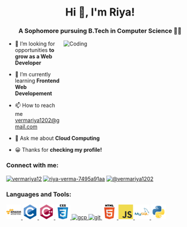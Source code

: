<h1 align="center">Hi 👋, I'm Riya!</h1>
<h3 align="center">A Sophomore pursuing B.Tech in Computer Science 👩‍💻</h3>
<!--dribbleimage-->
<img align="right" alt="Coding" height="250" width="350" src="https://cdn.dribbble.com/users/2343459/screenshots/14393709/media/1f76b38bfee6b1282cf8a1ec2b773f9c.gif">

- 🤝 I’m looking for opportunities **to grow as a Web Developer**

- 🌱 I’m currently learning **Frontend Web Developement**

- 📫 How to reach me [vermariya1202@gmail.com](vermariya1202@gmail.com)

- 💬 Ask me about **Cloud Computing**

- 😀 Thanks for **checking my profile!**

<h3 align="left">Connect with me:</h3>
<p align="left">
<a href="https://twitter.com/vermariya12" target="blank"><img align="center" src="https://cdn.jsdelivr.net/npm/simple-icons@3.0.1/icons/twitter.svg" alt="vermariya12" height="30" width="40" /></a>
<a href="https://linkedin.com/in/riya-verma-7495a91aa" target="blank"><img align="center" src="https://cdn.jsdelivr.net/npm/simple-icons@3.0.1/icons/linkedin.svg" alt="riya-verma-7495a91aa" height="30" width="40" /></a>
<a href="https://medium.com/@vermariya1202" target="blank"><img align="center" src="https://cdn.jsdelivr.net/npm/simple-icons@3.0.1/icons/medium.svg" alt="@vermariya1202" height="30" width="40" /></a>
</p>

<h3 align="left">Languages and Tools:</h3>
<p align="left"> <a href="https://aws.amazon.com" target="_blank"> <img src="https://raw.githubusercontent.com/devicons/devicon/master/icons/amazonwebservices/amazonwebservices-original-wordmark.svg" alt="aws" width="40" height="40"/> </a> <a href="https://www.cprogramming.com/" target="_blank"> <img src="https://raw.githubusercontent.com/devicons/devicon/master/icons/c/c-original.svg" alt="c" width="40" height="40"/> </a> <a href="https://www.w3schools.com/cpp/" target="_blank"> <img src="https://raw.githubusercontent.com/devicons/devicon/master/icons/cplusplus/cplusplus-original.svg" alt="cplusplus" width="40" height="40"/> </a> <a href="https://www.w3schools.com/css/" target="_blank"> <img src="https://raw.githubusercontent.com/devicons/devicon/master/icons/css3/css3-original-wordmark.svg" alt="css3" width="40" height="40"/> </a> <a href="https://cloud.google.com" target="_blank"> <img src="https://www.vectorlogo.zone/logos/google_cloud/google_cloud-icon.svg" alt="gcp" width="40" height="40"/> </a> <a href="https://git-scm.com/" target="_blank"> <img src="https://www.vectorlogo.zone/logos/git-scm/git-scm-icon.svg" alt="git" width="40" height="40"/> </a> <a href="https://www.w3.org/html/" target="_blank"> <img src="https://raw.githubusercontent.com/devicons/devicon/master/icons/html5/html5-original-wordmark.svg" alt="html5" width="40" height="40"/> </a> <a href="https://developer.mozilla.org/en-US/docs/Web/JavaScript" target="_blank"> <img src="https://raw.githubusercontent.com/devicons/devicon/master/icons/javascript/javascript-original.svg" alt="javascript" width="40" height="40"/> </a> <a href="https://www.mysql.com/" target="_blank"> <img src="https://raw.githubusercontent.com/devicons/devicon/master/icons/mysql/mysql-original-wordmark.svg" alt="mysql" width="40" height="40"/> </a> <a href="https://www.python.org" target="_blank"> <img src="https://raw.githubusercontent.com/devicons/devicon/master/icons/python/python-original.svg" alt="python" width="40" height="40"/> </a> </p>
